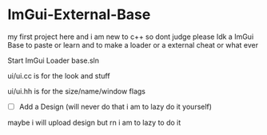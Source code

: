 # ImGui-External-Base
my first project here and i am new to c++ so dont judge please
Idk a ImGui Base to paste or learn and to make a loader or a external cheat or what ever

Start ImGui Loader base.sln

ui/ui.cc is for the look and stuff

ui/ui.hh is for the size/name/window flags

- [ ] Add a Design (will never do that i am to lazy do it yourself)

maybe i will upload design but rn i am to lazy to do it
